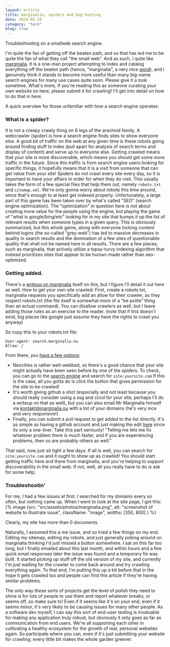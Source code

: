 ```yaml
---
layout: article
title: marginalia, spiders and bug hunting
date: 2024-05-19
category: "tech"
blog: true
---
```


Troubleshooting on a smallweb search engine.
<!-- excerpt -->


I'm quite the fan of getting off the beaten path, and so that has led me to be quite the fan of what they call "the small web". And as such, I quite like [marginalia](https://search.marginalia.nu/). It is a one-man project attempting to index and catalog everything off the beaten path (hence, "marginalia", a very nice [word](words.md)), and I genuinely think it stands to become more useful than many big-name search engines for many use cases quite soon. Please give it a look sometime. What's more, if you're reading this as someone curating your own website on here, please submit it for crawling! I'll get into detail on how to do that in here.

A quick overview for those unfamiliar with how a search engine operates:
### What is a spider?
It is not a creepy crawly thing on 8 legs of the arachnid family.
A webcrawler (spider) is how a search engine finds sites to show everyone else. A good bit of traffic on the web at any given time is these robots going around finding stuff to index (pull apart for analysis of search terms and display of content) and serve up to everyone else. Getting crawled means that your site is more discoverable, which means you should get some more traffic in the future. Since this traffic is from search engine users looking for specific things, it hopefully means that it is a visit from someone that can get value from your site! 
Spiders do not crawl every site every day, so it is important to have your affairs in order for when they do visit. This usually takes the form of a few special files that help them out, namely `robots.txt` and `sitemap.xml`. We're only gonna worry about robots this time around, since that's enough to at least get indexed properly.
Unfortunately, a large part of this game has been taken over by what's called "SEO" (search engine optimization). The "optimization" in question here is not about creating more value for the people using the engine, but playing the game of "what is google/bing/etc" looking for in my site that bumps it up the list of relevant results when someone types in a given query. This is obviously summarized, but this whole game, along with everyone locking content behind logins (the so-called "grey-web") has led to massive decreases in quality in search results and the domination of a few sites of questionable quality that shall not be named here in all results.
There are a few places, such as marginalia, that actively utilize a topsy-turvy indexing algorithm that instead prioritizes sites that appear to be human-made rather than seo-optimized. 
### Getting added.
There's a [writeup on marginalia](https://www.marginalia.nu/marginalia-search/for-webmasters/) itself on this, but I figure I'll detail it out here as well.
How to get your own site crawled:
First, create a robots.txt, marginalia requests you specifically add an allow for their crawler, as they respect robots.txt (the file itself is somewhat more of a "be polite" thing than an actual command). You can disallow crawlers as well, but I leave adding those rules as an exercise to the reader. (note that if this doesn't exist, big places like google just assume they have the rights to crawl you anyway)

So copy this to your robots.txt file:

```
User-agent: search.marginalia.nu
Allow: /
```

From there, you [have a few options](https://github.com/MarginaliaSearch/submit-site-to-marginalia-search):
* Neocities is rather well-webbed, so there's a good chance that your site might actually have been seen before by one of the spiders. To check, you can go to the [search engine](https://search.marginalia.nu/)  and search for `site:yoursite.com` If this is the case, all you gotta do is click the button that gives permission for the site to be crawled!
* It's worth giving github a shot (especially and not least because you should really consider using a ssg and ci/cd for your site, perhaps I'll do a writeup on that as well), but you can also email Mr Marginalia himself via kontakt@marginalia.nu with a list of your domains (he's very nice and very responsive!)
* Finally, you can submit a pull request to get added to the list directly. It's as simple as having a github account and just making the edit [here](https://github.com/MarginaliaSearch/submit-site-to-marginalia-search/blob/master/sites.txt) since its only a one-liner. 
Take this part seriously!
"Telling me lets me fix whatever problem there is much faster, and if you are experiencing problems, then so are probably others as well."

That said, now just sit tight a few days.
If all is well, you can search for `site:yoursite.com` and it ought to show up as crawled! You should start getting traffic here and there from marginalia, and you're helping to support discoverability in the small web. If not, well, all you really have to do is ask for some help;

### Troubleshootin'
For me, I had a few issues at first. I searched for my domains every so often, but nothing came up. When I went to look at the site page, I got this:
{% image {src: "src/assets/photos/marginalia.png", alt: "screenshot of website to illustrate issue", className: "image", widths: [350, 800] } %}

Clearly, my site has more than 0 documents. 

Naturally, I assumed this a me issue, and so tried a few things on my end. Editing my sitemap, editing my robots, and just generally poking around on marginalia thinking I'd just missed a button somewhere.
I sat on this far too long, but I finally emailed about this last month, and within hours and a few quick email responses later the issue was found and a temporary fix was built. It started picking up stuff off the old version of my site, and currently I'm just waiting for the crawler to come back around and try crawling everything again. To that end, I'm putting this up a bit before that in the hope it gets crawled too and people can find this article if they're having similar problems. 

The only way these sorts of projects get the level of polish they need to shine is for lots of people to use them and report whatever breaks, or seems off, so make sure to!  Even if it seems like it's on your end, even if it seems minor, it's very likely to be causing issues for many other people. As a software dev myself, I can say this sort of end-user testing is invaluable for making any application truly robust, but obviously it only goes as far as communication from end users. We're all supporting each other in cultivating a healthy ecosystem for the growth of real, personal websites again. So participate where you can, even if it's just submitting your website for crawling; every little bit makes the whole garden greener. 